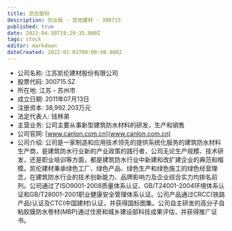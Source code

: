 ```yaml
---
title: 凯伦股份
description: 创业板 - 其他建材 - 300715
published: true
date: 2022-04-30T19:29:35.000Z
tags: stock
editor: markdown
dateCreated: 2022-01-01T00:00:00.000Z
---
```


- 公司名称: 江苏凯伦建材股份有限公司
- 股票代码: 300715.SZ
- 所在地: 江苏 - 苏州市
- 成立日期: 2011年07月13日
- 注册资本: 38,992.203万元
- 法定代表人: 钱林弟
- 主营业务: 公司主要从事新型建筑防水材料的研发，生产和销售
- 公司官网: [www.canlon.com.cn](www.canlon.com.cn)
- 公司介绍: 公司是一家制造和应用技术领先的提供系统化服务的建筑防水材料生产商，是建筑防水行业新的产业政策的践行者，公司无论生产规模、技术研发，还是职业培训等方面，都是建筑防水行业中新建和改扩建企业的典范和楷模。凯伦建材秉承绿色工厂、绿色产品、绿色生产和绿色施工的绿色经营理念，在建筑防水行业的技术创新能力、品牌影响力及企业综合实力均排名前列。公司通过了ISO9001-2008质量体系认证、GB/T24001-2004环境体系认证和GB/T28001-2001职业健康安全管理体系认证。公司产品通过CRCC(铁路产品)认证及CTC(中国建材)认证，并获得国标图集。公司自主研发的高分子自粘胶膜防水卷材(MBP)通过住房和城乡建设部科技成果评估，并获得推广证书。


